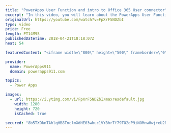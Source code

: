```yaml
---
title: "PowerApps User Function and intro to Office 365 User connector"
excerpt: "In this video, you will learn about the PowerApps User Function. You can use this function to pull info about the currently logged in user. You may use it to show their name or their picture but most often we take advantage of the email property to facilitate information to controls or even hide controls."
originalUrl: https://youtube.com/watch?v=FpXrF5NDZbI
type: video
price: Free
length: PT14M9S
publishedDateTime: 2018-04-21T18:18:07Z
heat: 54

featuredContent: "<iframe width=\"800\" height=\"500\" frameborder=\"0\" src=\"https://www.youtube.com/embed/FpXrF5NDZbI\" allow=\"accelerometer; autoplay; encrypted-media; gyroscope; picture-in-picture\" allowfullscreen></iframe>"

provider:
  name: PowerApps911
  domain: powerapps911.com

topics:
  - Power Apps

images:
  - url: https://i.ytimg.com/vi/FpXrF5NDZbI/maxresdefault.jpg
    width: 1280
    height: 720
    isCached: true

secured: "8b5TXOknTAhlqHB8TnclmXdHE03whuc1VYBhrTf79TO2dP9iNOMnwHwj+eU2Ntp1DiiB2sHDxuKAeDFH0+iz0E2R+CX+RrhQ2pviQ3m1rt9QqUDfQRhH3qcG5WXVzY8zmnwrWPEvj4M0EUVUBOGNuzKQ0Q1xl0AjrL3sfr+Po58N1QyW0ODwQpCeIuBd/gfMkVvouNYX+2RI4rVKdt15RoYT4m9wP97j0UeW413xdMYKKLsqmBFV6P9SQlQTNAjO4iSDSxx719CtX/ujmz/2/6PaBB4SvstDzhWZQnTHbaYCXlMH07UJQVCw8xXN2Pxq++QiWUkhhsEdrgRj9d/1/DtbsqRbU/3o1hrVB0tcrlIqLiMM2dnWOHdR7+XXQUe3PtANvcWM0z08kJtBnDkWddC165TWCpZegqoOrYnT+PA=;sb5fuXhuFBBfUgttzFbqsA=="
---
```


